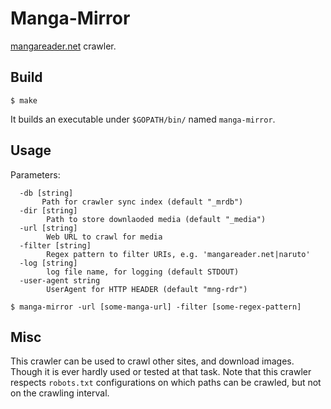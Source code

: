 Manga-Mirror
==============

[mangareader.net](http://www.mangareader.net/) crawler.

Build
----------
```
$ make
```

It builds an executable under `$GOPATH/bin/` named `manga-mirror`.


Usage
----------
Parameters:

```
  -db [string]
	   Path for crawler sync index (default "_mrdb")
  -dir [string]
    	Path to store downlaoded media (default "_media")
  -url [string]
    	Web URL to crawl for media
  -filter [string]
    	Regex pattern to filter URIs, e.g. 'mangareader.net|naruto'
  -log [string]
    	log file name, for logging (default STDOUT)
  -user-agent string
    	UserAgent for HTTP HEADER (default "mng-rdr")
```


```
$ manga-mirror -url [some-manga-url] -filter [some-regex-pattern]
```


Misc
-----------

This crawler can be used to crawl other sites, and download images. Though it is ever hardly used or tested at that task.
Note that this crawler respects `robots.txt` configurations on which paths can be crawled, but not on the crawling interval.
